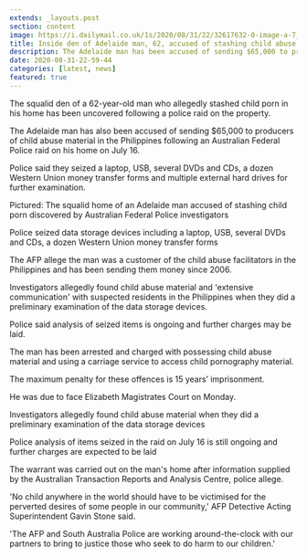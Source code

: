 ```yaml
---
extends: _layouts.post
section: content
image: https://i.dailymail.co.uk/1s/2020/08/31/22/32617632-0-image-a-7_1598910150773.jpg 
title: Inside den of Adelaide man, 62, accused of stashing child abuse porn 
description: The Adelaide man has been accused of sending $65,000 to producers of child abuse material in the Philippines following an Australian Federal Police raid on his home on July 16. 
date: 2020-08-31-22-59-44 
categories: [latest, news] 
featured: true 
--- 
```

The squalid den of a 62-year-old man who allegedly stashed child porn in his home has been uncovered following a police raid on the property. 

The Adelaide man has also been accused of sending $65,000 to producers of child abuse material in the Philippines following an Australian Federal Police raid on his home on July 16.

Police said they seized a laptop, USB, several DVDs and CDs, a dozen Western Union money transfer forms and multiple external hard drives for further examination.

Pictured: The squalid home of an Adelaide man accused of stashing child porn discovered by Australian Federal Police investigators 

Police seized data storage devices including a laptop, USB, several DVDs and CDs, a dozen Western Union money transfer forms

The AFP allege the man was a customer of the child abuse facilitators in the Philippines and has been sending them money since 2006.

Investigators allegedly found child abuse material and 'extensive communication' with suspected residents in the Philippines when they did a preliminary examination of the data storage devices.

Police said analysis of seized items is ongoing and further charges may be laid. 

The man has been arrested and charged with possessing child abuse material and using a carriage service to access child pornography material.

The maximum penalty for these offences is 15 years’ imprisonment.  

He was due to face Elizabeth Magistrates Court on Monday. 

Investigators allegedly found child abuse material when they did a preliminary examination of the data storage devices

Police analysis of items seized in the raid on July 16 is still ongoing and further charges are expected to be laid

The warrant was carried out on the man's home after information supplied by the Australian Transaction Reports and Analysis Centre, police allege.

'No child anywhere in the world should have to be victimised for the perverted desires of some people in our community,' AFP Detective Acting Superintendent Gavin Stone said.

'The AFP and South Australia Police are working around-the-clock with our partners to bring to justice those who seek to do harm to our children.'

